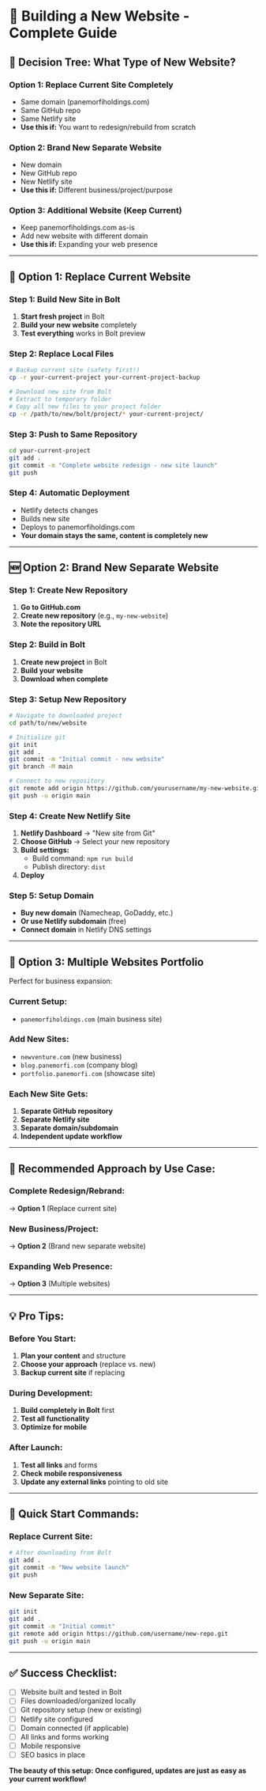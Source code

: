 # 🚀 Building a New Website - Complete Guide

## 🎯 **Decision Tree: What Type of New Website?**

### **Option 1: Replace Current Site Completely**
- Same domain (panemorfiholdings.com)
- Same GitHub repo
- Same Netlify site
- **Use this if:** You want to redesign/rebuild from scratch

### **Option 2: Brand New Separate Website**
- New domain
- New GitHub repo  
- New Netlify site
- **Use this if:** Different business/project/purpose

### **Option 3: Additional Website (Keep Current)**
- Keep panemorfiholdings.com as-is
- Add new website with different domain
- **Use this if:** Expanding your web presence

---

## 🔄 **Option 1: Replace Current Website**

### **Step 1: Build New Site in Bolt**
1. **Start fresh project** in Bolt
2. **Build your new website** completely
3. **Test everything** works in Bolt preview

### **Step 2: Replace Local Files**
```bash
# Backup current site (safety first!)
cp -r your-current-project your-current-project-backup

# Download new site from Bolt
# Extract to temporary folder
# Copy all new files to your project folder
cp -r /path/to/new/bolt/project/* your-current-project/
```

### **Step 3: Push to Same Repository**
```bash
cd your-current-project
git add .
git commit -m "Complete website redesign - new site launch"
git push
```

### **Step 4: Automatic Deployment**
- Netlify detects changes
- Builds new site
- Deploys to panemorfiholdings.com
- **Your domain stays the same, content is completely new**

---

## 🆕 **Option 2: Brand New Separate Website**

### **Step 1: Create New Repository**
1. **Go to GitHub.com**
2. **Create new repository** (e.g., `my-new-website`)
3. **Note the repository URL**

### **Step 2: Build in Bolt**
1. **Create new project** in Bolt
2. **Build your website**
3. **Download when complete**

### **Step 3: Setup New Repository**
```bash
# Navigate to downloaded project
cd path/to/new/website

# Initialize git
git init
git add .
git commit -m "Initial commit - new website"
git branch -M main

# Connect to new repository
git remote add origin https://github.com/yourusername/my-new-website.git
git push -u origin main
```

### **Step 4: Create New Netlify Site**
1. **Netlify Dashboard** → "New site from Git"
2. **Choose GitHub** → Select your new repository
3. **Build settings:**
   - Build command: `npm run build`
   - Publish directory: `dist`
4. **Deploy**

### **Step 5: Setup Domain**
- **Buy new domain** (Namecheap, GoDaddy, etc.)
- **Or use Netlify subdomain** (free)
- **Connect domain** in Netlify DNS settings

---

## 🏢 **Option 3: Multiple Websites Portfolio**

Perfect for business expansion:

### **Current Setup:**
- `panemorfiholdings.com` (main business site)

### **Add New Sites:**
- `newventure.com` (new business)
- `blog.panemorfi.com` (company blog)
- `portfolio.panemorfi.com` (showcase site)

### **Each New Site Gets:**
1. **Separate GitHub repository**
2. **Separate Netlify site**
3. **Separate domain/subdomain**
4. **Independent update workflow**

---

## 🎯 **Recommended Approach by Use Case:**

### **Complete Redesign/Rebrand:**
→ **Option 1** (Replace current site)

### **New Business/Project:**
→ **Option 2** (Brand new separate website)

### **Expanding Web Presence:**
→ **Option 3** (Multiple websites)

---

## 💡 **Pro Tips:**

### **Before You Start:**
1. **Plan your content** and structure
2. **Choose your approach** (replace vs. new)
3. **Backup current site** if replacing

### **During Development:**
1. **Build completely in Bolt** first
2. **Test all functionality**
3. **Optimize for mobile**

### **After Launch:**
1. **Test all links** and forms
2. **Check mobile responsiveness**
3. **Update any external links** pointing to old site

---

## 🚀 **Quick Start Commands:**

### **Replace Current Site:**
```bash
# After downloading from Bolt
git add .
git commit -m "New website launch"
git push
```

### **New Separate Site:**
```bash
git init
git add .
git commit -m "Initial commit"
git remote add origin https://github.com/username/new-repo.git
git push -u origin main
```

---

## ✅ **Success Checklist:**

- [ ] Website built and tested in Bolt
- [ ] Files downloaded/organized locally
- [ ] Git repository setup (new or existing)
- [ ] Netlify site configured
- [ ] Domain connected (if applicable)
- [ ] All links and forms working
- [ ] Mobile responsive
- [ ] SEO basics in place

**The beauty of this setup: Once configured, updates are just as easy as your current workflow!**